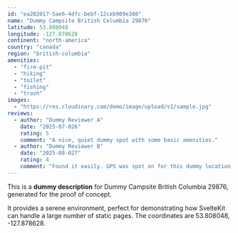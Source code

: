 ```yaml
---
id: "ea202017-5ae6-4dfc-bebf-12ceb909e380"
name: "Dummy Campsite British Columbia 29876"
latitude: 53.808048
longitude: -127.878628
continent: "north-america"
country: "canada"
region: "british-columbia"
amenities:
  - "fire-pit"
  - "hiking"
  - "toilet"
  - "fishing"
  - "trash"
images:
  - "https://res.cloudinary.com/demo/image/upload/v1/sample.jpg"
reviews:
  - author: "Dummy Reviewer A"
    date: "2025-07-026"
    rating: 5
    comment: "A nice, quiet dummy spot with some basic amenities."
  - author: "Dummy Reviewer B"
    date: "2025-08-027"
    rating: 4
    comment: "Found it easily. GPS was spot on for this dummy location."
---
```


This is a **dummy description** for Dummy Campsite British Columbia 29876, generated for the proof of concept.

It provides a serene environment, perfect for demonstrating how SvelteKit can handle a large number of static pages. The coordinates are 53.808048, -127.878628.
